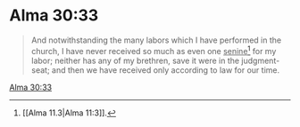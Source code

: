 # Alma 30:33

> And notwithstanding the many labors which I have performed in the church, I have never received so much as even one <u>senine</u>[^a] for my labor; neither has any of my brethren, save it were in the judgment-seat; and then we have received only according to law for our time.

[Alma 30:33](https://www.churchofjesuschrist.org/study/scriptures/bofm/alma/30?lang=eng&id=p33#p33)


[^a]: [[Alma 11.3|Alma 11:3]].  
